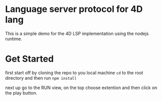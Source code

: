 # Language server protocol for 4D lang

This is a simple demo for the 4D LSP implementation using the nodejs runtime.

# Get Started

first start off by cloning the repo to you local machine `cd` to the root directory and then run `npm install`

next up go to the RUN view, on the top choose extention and then click on the play button.
